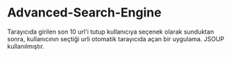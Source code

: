 # Advanced-Search-Engine
Tarayıcıda girilen son 10 url'i tutup kullanıcıya seçenek olarak sunduktan sonra, kullanıcının seçtiği urli otomatik tarayıcıda açan bir uygulama.
JSOUP kullanılmıştır.
